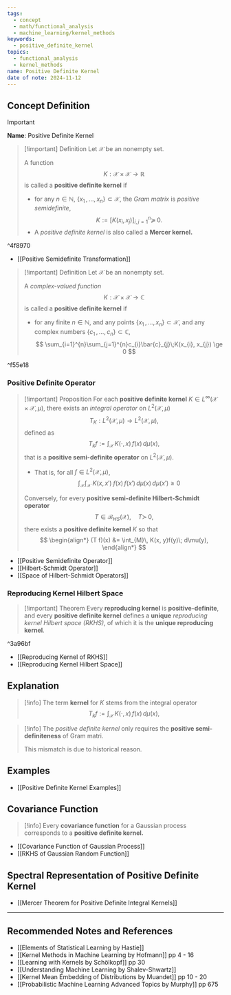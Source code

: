 ```yaml
---
tags:
  - concept
  - math/functional_analysis
  - machine_learning/kernel_methods
keywords:
  - positive_definite_kernel
topics:
  - functional_analysis
  - kernel_methods
name: Positive Definite Kernel
date of note: 2024-11-12
---
```


## Concept Definition

>[!important]
>**Name**: Positive Definite Kernel

>[!important] Definition
>Let $\mathcal{X}$ be an nonempty set. 
>
>A function $$K: \mathcal{X} \times \mathcal{X} \to \mathbb{R}$$ is called  a **positive definite kernel** if 
>- for any $n\in \mathbb{N}$, $\left\{ x_{1} \,{,}\ldots{,}\,x_{n}\right\} \subset \mathcal{X}$, the *Gram matrix*  is *positive semidefinite*,  $$K := [K(x_{i}, x_{j})]_{i,j=1}^{n} \succeq\,0.$$
>- A *positive definite kernel* is also called a **Mercer kernel.**

^4f8970

- [[Positive Semidefinite Transformation]]

>[!important] Definition
>Let $\mathcal{X}$ be an nonempty set. 
>
>A *complex-valued function* $$K: \mathcal{X} \times \mathcal{X} \to \mathbb{C}$$ is called  a **positive definite kernel** if 
>- for any finite $n\in \mathbb{N}$, and any points $\left\{ x_{1} \,{,}\ldots{,}\,x_{n}\right\} \subset \mathcal{X}$,  and any complex numbers $\{ c_{1}\,{,}\ldots{,}\,c_{n} \} \subset \mathbb{C}$, 
>  $$
>  \sum_{i=1}^{n}\sum_{j=1}^{n}c_{i}\bar{c}_{j}\;K(x_{i}, x_{j}) \ge 0
> $$

^f55e18



### Positive Definite Operator

>[!important] Proposition
>For each **positive definite kernel** $K \in L^{\infty}(\mathcal{X}\times \mathcal{X}, \mu)$, there exists an *integral operator* on $L^2(\mathcal{X},\mu)$
>$$
>T_{K}: L^2(\mathcal{X},\mu) \to L^2(\mathcal{X},\mu),
>$$
>defined as 
>$$
>T_{k}f := \int_{\mathcal{X}}\,K(\cdot, x)\,f(x)\,d\mu(x),
>$$
>that is a **positive semi-definite operator** on $L^2(\mathcal{X},\mu)$. 
>- That is, for all $f\in L^{2}(\mathcal{X},\mu)$, $$\int_{\mathcal{X}}\int_{\mathcal{X}}\;K(x, x')\;f(x)\,f(x')\,d\mu (x)\,d\mu(x') \ge 0$$
>  
>Conversely, for every **positive semi-definite Hilbert-Schmidt operator** $$T\in \mathcal{B}_{HS}(\mathcal{X}), \quad T \succ\, 0,$$ there exists a **positive definite kernel** $K$ so that
>$$
> \begin{align*}
> (T f)(x) &= \int_{M}\, K(x, y)f(y)\; d\mu(y),
> \end{align*}
>$$   

- [[Positive Semidefinite Operator]]
- [[Hilbert-Schmidt Operator]]
- [[Space of Hilbert-Schmidt Operators]]

### Reproducing Kernel Hilbert Space

>[!important] Theorem
>Every **reproducing kernel** is **positive-definite**, and every **positive definite kernel** defines a **unique** *reproducing kernel Hilbert space (RKHS)*, of which it is the **unique reproducing kernel**.

^3a96bf

- [[Reproducing Kernel of RKHS]]
- [[Reproducing Kernel Hilbert Space]]


## Explanation

>[!info]
>The term **kernel** for $K$ stems from the integral operator
>$$
>T_{k}f := \int_{\mathcal{X}}\,K(\cdot, x)\,f(x)\,d\mu(x),
>$$

>[!info]
>The *positive definite kernel* only requires the **positive semi-definiteness** of Gram matri.
>
>This mismatch is due to historical reason.


## Examples

- [[Positive Definite Kernel Examples]]


## Covariance Function

>[!info]
>Every **covariance function** for a Gaussian process corresponds to a **positive definite kernel.**

- [[Covariance Function of Gaussian Process]]
- [[RKHS of Gaussian Random Function]]


## Spectral Representation of Positive Definite Kernel

- [[Mercer Theorem for Positive Definite Integral Kernels]]



-----------
##  Recommended Notes and References



- [[Elements of Statistical Learning by Hastie]]
- [[Kernel Methods in Machine Learning by Hofmann]] pp 4 - 16
- [[Learning with Kernels by Schölkopf]] pp 30
- [[Understanding Machine Learning by Shalev-Shwartz]]
- [[Kernel Mean Embedding of Distributions by Muandet]] pp 10 - 20
- [[Probabilistic Machine Learning Advanced Topics by Murphy]] pp 675